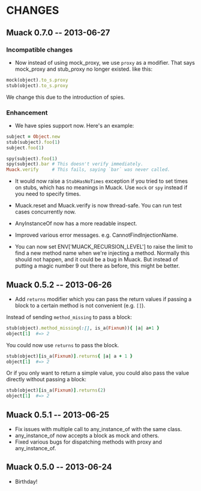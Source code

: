 # CHANGES

## Muack 0.7.0 -- 2013-06-27

### Incompatible changes

* Now instead of using mock_proxy, we use `proxy` as a modifier. That says
  mock_proxy and stub_proxy no longer existed. like this:

``` ruby
mock(object).to_s.proxy
stub(object).to_s.proxy
```

We change this due to the introduction of spies.

### Enhancement

* We have spies support now. Here's an example:

``` ruby
subject = Object.new
stub(subject).foo(1)
subject.foo(1)

spy(subject).foo(1)
spy(subject).bar # This doesn't verify immediately.
Muack.verify     # This fails, saying `bar` was never called.
```

* It would now raise a `StubHasNoTimes` exception if you tried to set times
  on stubs, which has no meanings in Muack. Use `mock` or `spy` instead if
  you need to specify times.

* Muack.reset and Muack.verify is now thread-safe.
  You can run test cases concurrently now.

* AnyInstanceOf now has a more readable inspect.
* Improved various error messages. e.g. CannotFindInjectionName.
* You can now set ENV['MUACK_RECURSION_LEVEL'] to raise the limit
  to find a new method name when we're injecting a method. Normally
  this should not happen, and it could be a bug in Muack. But instead of
  putting a magic number 9 out there as before, this might be better.

## Muack 0.5.2 -- 2013-06-26

* Add `returns` modifier which you can pass the return values if passing
  a block to a certain method is not convenient (e.g. `[]`).

Instead of sending `method_missing` to pass a block:

``` ruby
stub(object).method_missing(:[], is_a(Fixnum)){ |a| a+1 }
object[1]  #=> 2
```

You could now use `returns` to pass the block.

``` ruby
stub(object)[is_a(Fixnum)].returns{ |a| a + 1 }
object[1]  #=> 2
```

Or if you only want to return a simple value, you could also pass the
value directly without passing a block:

``` ruby
stub(object)[is_a(Fixnum)].returns(2)
object[1]  #=> 2
```

## Muack 0.5.1 -- 2013-06-25

* Fix issues with multiple call to any_instance_of with the same class.
* any_instance_of now accepts a block as mock and others.
* Fixed various bugs for dispatching methods with proxy and any_instance_of.

## Muack 0.5.0 -- 2013-06-24

* Birthday!
